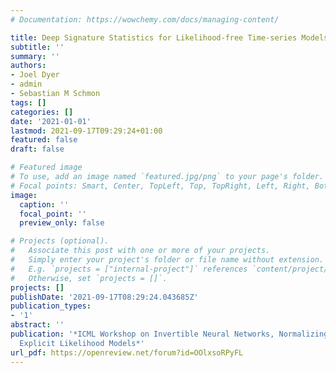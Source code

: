 ```yaml
---
# Documentation: https://wowchemy.com/docs/managing-content/

title: Deep Signature Statistics for Likelihood-free Time-series Models
subtitle: ''
summary: ''
authors:
- Joel Dyer
- admin
- Sebastian M Schmon
tags: []
categories: []
date: '2021-01-01'
lastmod: 2021-09-17T09:29:24+01:00
featured: false
draft: false

# Featured image
# To use, add an image named `featured.jpg/png` to your page's folder.
# Focal points: Smart, Center, TopLeft, Top, TopRight, Left, Right, BottomLeft, Bottom, BottomRight.
image:
  caption: ''
  focal_point: ''
  preview_only: false

# Projects (optional).
#   Associate this post with one or more of your projects.
#   Simply enter your project's folder or file name without extension.
#   E.g. `projects = ["internal-project"]` references `content/project/deep-learning/index.md`.
#   Otherwise, set `projects = []`.
projects: []
publishDate: '2021-09-17T08:29:24.043685Z'
publication_types:
- '1'
abstract: ''
publication: '*ICML Workshop on Invertible Neural Networks, Normalizing Flows, and
  Explicit Likelihood Models*'
url_pdf: https://openreview.net/forum?id=OOlxsoRPyFL
---
```

